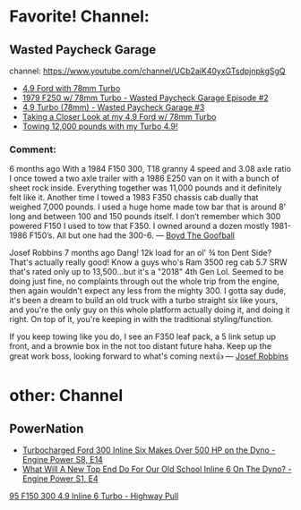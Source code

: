 # Favorite! Channel:
## Wasted Paycheck Garage
channel: https://www.youtube.com/channel/UCb2aiK40yxGTsdpjnpkgSgQ
- [4.9 Ford with 78mm Turbo](https://youtu.be/nkTuYL9uLW4)
- [1979 F250 w/ 78mm Turbo - Wasted Paycheck Garage Episode #2](https://youtu.be/lxa6nTh93iQ?list=TLPQMTAwODIwMjLXi1oFDHOwxA)
- [4.9 Turbo (78mm) - Wasted Paycheck Garage #3](https://youtu.be/1J5WsH54F0M?list=TLPQMTAwODIwMjLXi1oFDHOwxA)
- [Taking a Closer Look at my 4.9 Ford w/ 78mm Turbo](https://youtu.be/eNYPgm45W4w)
- [Towing 12,000 pounds with my Turbo 4.9!](https://youtu.be/leUwHonMGgY)

### Comment:
6 months ago
With a 1984 F150 300, T18 granny 4 speed and 3.08 axle ratio I once towed a two axle trailer with a 1986 E250 van on it with a bunch of sheet rock inside. Everything together was 11,000 pounds and it definitely felt like it. Another time I towed a 1983 F350 chassis cab dually that weighed 7,000 pounds. I used a huge home made tow bar that is around 8’ long and between 100 and 150 pounds itself. I don’t remember which 300 powered F150 I used to tow that F350. I owned around a dozen mostly 1981-1986 F150’s. All but one had the 300-6.
— [Boyd The Goofball](https://www.youtube.com/watch?v=leUwHonMGgY&lc=UgzXJSZqT4yXlTECKah4AaABAg)

Josef Robbins
7 months ago
Dang!  12k load for an ol'  ¾ ton Dent Side?  That's actually really good!  Know a guys who's Ram 3500 reg cab 5.7 SRW that's rated only up to 13,500...but it's a "2018" 4th Gen Lol.  Seemed to be doing just fine, no complaints through out the whole trip from the engine, then again wouldn't expect any less from the mighty 300.   I gotta say dude, it's been a dream to build an old truck with a turbo straight six like yours, and you're the only guy on this whole platform actually doing it, and doing it right.  On top of it, you're keeping in with the traditional styling/function.   

If you keep towing like you do, I see an F350 leaf pack, a 5 link setup up front, and a brownie box in the not too distant future haha. Keep up the great work boss, looking forward to what's coming next👍
— [Josef Robbins](https://www.youtube.com/watch?v=leUwHonMGgY&lc=UgzMb7XU0xob1KQ0wAd4AaABAg)

# other: Channel
## PowerNation
- [Turbocharged Ford 300 Inline Six Makes Over 500 HP on the Dyno - Engine Power S8, E14](https://youtu.be/SZoV6E5DDXI)
- [What Will A New Top End Do For Our Old School Inline 6 On The Dyno? - Engine Power S1, E4](https://youtu.be/6PVpBqntlVI)

[95 F150 300 4.9 Inline 6 Turbo - Highway Pull](https://youtu.be/tbE5vH87v5s)
